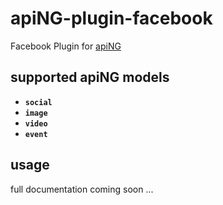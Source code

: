 # apiNG-plugin-facebook
Facebook Plugin for [apiNG](https://github.com/JohnnyTheTank/apiNG)

## supported apiNG models
- **`social`**
- **`image`**
- **`video`**
- **`event`**

## usage
full documentation coming soon ...